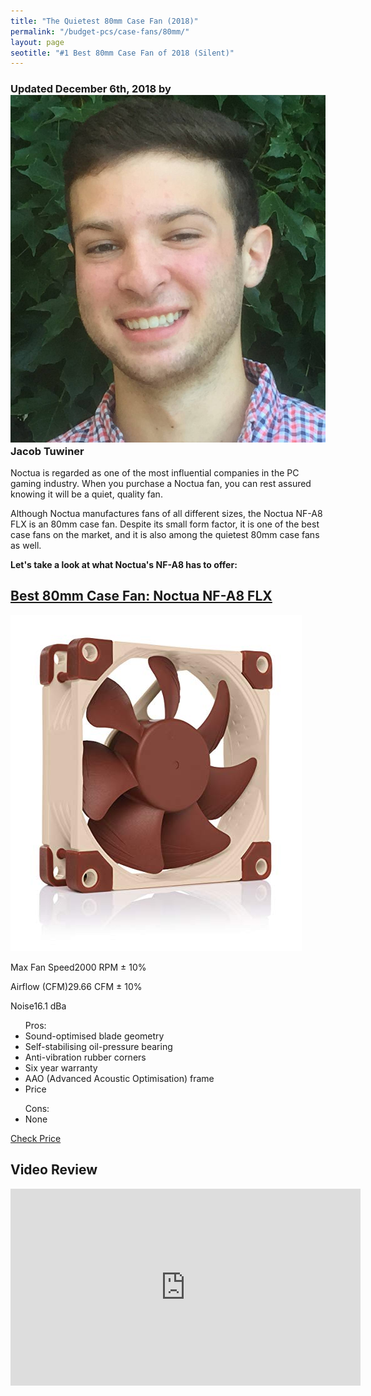 ```yaml
---
title: "The Quietest 80mm Case Fan (2018)"
permalink: "/budget-pcs/case-fans/80mm/"
layout: page
seotitle: "#1 Best 80mm Case Fan of 2018 (Silent)" 
---
```

<h3 class="page-subtitle">
	Updated December 6th, 2018 by 
	<a href="/about/"><img src="/img/profile/close.jpg" class="circle" alt="Headshot"></a>
	Jacob Tuwiner
</h3>

Noctua is regarded as one of the most influential companies in the PC gaming industry. When you purchase a Noctua fan, you can rest assured knowing it will be a quiet, quality fan. 

Although Noctua manufactures fans of all different sizes, the Noctua NF-A8 FLX is an 80mm case fan. Despite its small form factor, it is one of the best case fans on the market, and it is also among the quietest 80mm case fans as well. 

**Let's take a look at what Noctua's NF-A8 has to offer:**  

<div class="featured-specs-box">
<h2 id="noctua-nf-a8">
<a href="https://amzn.to/2qU4jRf" target="_blank">Best 80mm Case Fan: Noctua NF-A8 FLX</a>
</h2>
<div class="info">
<a target="_blank" href="https://amzn.to/2qU4jRf"><img alt="Noctua NF-F12" src="/img/case-fans/noctua-nf-a8-flx.jpg" /></a>
<div class="specs">
<p><span>Max Fan Speed</span><span>2000 RPM ± 10%</span></p>
<p><span>Airflow (CFM)</span><span>29.66 CFM ± 10%</span></p>
<p><span>Noise</span><span>16.1 dBa</span></p>
</div>
</div>
<div class="pros-n-cons">
<ul class="pros">
<span>Pros:</span>
<li>Sound-optimised blade geometry</li>
<li>Self-stabilising oil-pressure bearing</li>
<li>Anti-vibration rubber corners</li>
<li>Six year warranty</li>
<li>AAO (Advanced Acoustic Optimisation) frame</li>
<li>Price</li>
</ul>
<ul class="cons">
<span>Cons:</span>
<li>None</li>
</ul>
</div>
<div class="btn">
<a target="_blank" class="cta-button buy-button" href="https://amzn.to/2qU4jRf">Check Price</a>
</div>
</div>  


## Video Review 

<div class="vid-container">
<iframe width="560" height="315" src="https://www.youtube.com/embed/q7qAe9cDPjI" frameborder="0" allow="accelerometer; autoplay; encrypted-media; gyroscope; picture-in-picture" allowfullscreen></iframe>
</div>